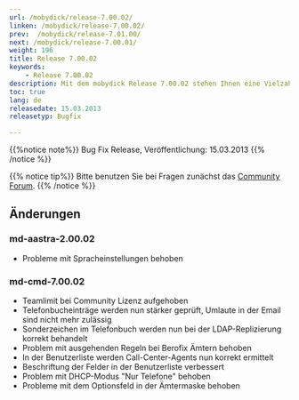 ```yaml
---
url: /mobydick/release-7.00.02/
linken: /mobydick/release-7.00.02/
prev:  /mobydick/release-7.01.00/
next: /mobydick/release-7.00.01/
weight: 196
title: Release 7.00.02
keywords:
    - Release 7.00.02
description: Mit dem mobydick Release 7.00.02 stehen Ihnen eine Vielzahl an neuen Funtionen zur Verfügung.
toc: true
lang: de
releasedate: 15.03.2013
releasetyp: Bugfix

---
```


{{%notice note%}}
Bug Fix Release, Veröffentlichung: 15.03.2013
{{% /notice %}}

{{% notice tip%}}
Bitte benutzen Sie bei Fragen zunächst das [Community Forum](http://community.pascom.net/forum.php "Zu unserem Forum").
{{% /notice %}}

## Änderungen

### md-aastra-2.00.02
* Probleme mit Spracheinstellungen behoben

### md-cmd-7.00.02
* Teamlimit bei Community Lizenz aufgehoben
* Telefonbucheinträge werden nun stärker geprüft, Umlaute in der Email sind nicht mehr zulässig
* Sonderzeichen im Telefonbuch werden nun bei der LDAP-Replizierung korrekt behandelt
* Problem mit ausgehenden Regeln bei Berofix Ämtern behoben
* In der Benutzerliste werden Call-Center-Agents nun korrekt ermittelt
* Beschriftung der Felder in der Benutzerliste verbessert
* Problem mit DHCP-Modus "Nur Telefone" behoben
* Probleme mit dem Optionsfeld in der Ämtermaske behoben
